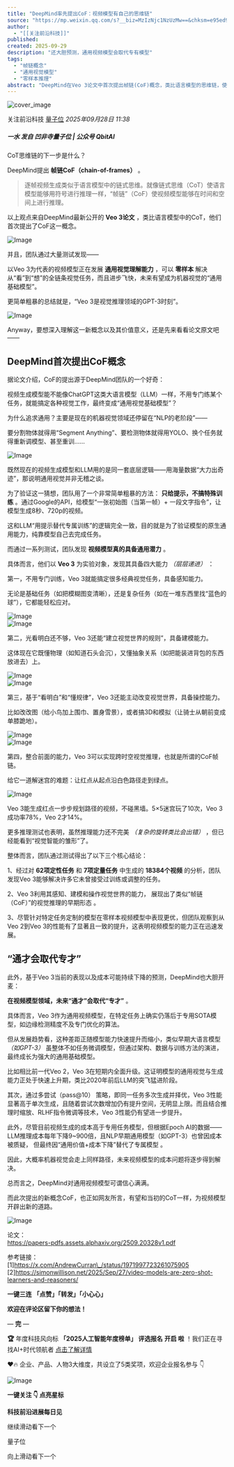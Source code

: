 ```yaml
---
title: "DeepMind率先提出CoF：视频模型有自己的思维链"
source: "https://mp.weixin.qq.com/s?__biz=MzIzNjc1NzUzMw==&chksm=e95ed976a30ea5c1e4f3e20dc3974ad3173af63b5e55f2b010ced3ca21899c5a3f95bdf9fe4d&idx=1&mid=2247829076&sn=e147138d00ccc5895da713fbfc31cb17#rd"
author:
  - "[[关注前沿科技]]"
published:
created: 2025-09-29
description: "还大胆预测，通用视频模型会取代专有模型"
tags:
  - "帧链概念"
  - "通用视觉模型"
  - "零样本推理"
abstract: "DeepMind在Veo 3论文中首次提出帧链(CoF)概念，类比语言模型的思维链，使视频模型具备时空推理能力，展现了通用视觉基础模型的潜力。"
---
```

![cover_image](https://mmbiz.qpic.cn/mmbiz_jpg/YicUhk5aAGtATzxZvVGCVd5jmLVz1x2gZygXP752wG3SSPdHmYHibLTcRicjKEHicJ57LD7E0XWeqPY6zOT6y99BeA/0?wx_fmt=jpeg)

关注前沿科技 [量子位](https://mp.weixin.qq.com/) *2025年09月28日 11:38*

##### 一水 发自 凹非寺量子位 | 公众号 QbitAI

CoT思维链的下一步是什么？

DeepMind提出 **帧链CoF（chain-of-frames）** 。

> 逐帧视频生成类似于语言模型中的链式思维。就像链式思维（CoT）使语言模型能够用符号进行推理一样，“帧链”（CoF）使视频模型能够在时间和空间上进行推理。

以上观点来自DeepMind最新公开的 **Veo 3论文** ，类比语言模型中的CoT，他们首次提出了CoF这一概念。

![Image](https://mmbiz.qpic.cn/mmbiz_png/YicUhk5aAGtATzxZvVGCVd5jmLVz1x2gZYljiat60MKulnf7UyCDoDbFKInibtcU147lUxlzJ0C5Mq3xt4VrBpl4Q/640?wx_fmt=png&from=appmsg&watermark=1&tp=webp&wxfrom=5&wx_lazy=1#imgIndex=0)

并且，团队通过大量测试发现——

以Veo 3为代表的视频模型正在发展 **通用视觉理解能力** ，可以 **零样本** 解决从“看”到“想”的全链条视觉任务，而且进步飞快，未来有望成为机器视觉的“通用基础模型”。

更简单粗暴的总结就是，“Veo 3是视觉推理领域的GPT-3时刻”。

![Image](https://mmbiz.qpic.cn/mmbiz_png/YicUhk5aAGtATzxZvVGCVd5jmLVz1x2gZHHLOicrsWT5KhBU6sWlgnEPKcJGLicQIH08xQHxgrZWvsCfZGk1y26rg/640?wx_fmt=png&from=appmsg&watermark=1&tp=webp&wxfrom=5&wx_lazy=1#imgIndex=1)

Anyway，要想深入理解这一新概念以及其价值意义，还是先来看看论文原文吧——

## DeepMind首次提出CoF概念

据论文介绍，CoF的提出源于DeepMind团队的一个好奇：

视频生成模型能不能像ChatGPT这类大语言模型（LLM）一样，不用专门练某个任务，就能搞定各种视觉工作，最终变成“通用视觉基础模型”？

为什么追求通用？主要是现在的机器视觉领域还停留在“NLP的老阶段”——

要分割物体就得用“Segment Anything”、要检测物体就得用YOLO、换个任务就得重新调模型、甚至重训……

![Image](https://mmbiz.qpic.cn/mmbiz_png/YicUhk5aAGtATzxZvVGCVd5jmLVz1x2gZoS9IIRiafRvR4jILOHawW4oXndYxDs5NFpEBcVHyAGb1mcFGuxTabWg/640?wx_fmt=png&from=appmsg&watermark=1&tp=webp&wxfrom=5&wx_lazy=1#imgIndex=2)

既然现在的视频生成模型和LLM用的是同一套底层逻辑——用海量数据“大力出奇迹”，那说明通用视觉并非无稽之谈。

为了验证这一猜想，团队用了一个非常简单粗暴的方法： **只给提示，不搞特殊训练** 。通过Google的API，给模型“一张初始图（当第一帧）+ 一段文字指令”，让模型生成8秒、720p的视频。

这和LLM“用提示替代专属训练”的逻辑完全一致，目的就是为了验证模型的原生通用能力，纯靠模型自己去完成任务。

而通过一系列测试，团队发现 **视频模型真的具备通用潜力** 。

具体而言，他们以 **Veo 3** 为实验对象，发现其具备四大能力 *（层层递进）* ：

第一，不用专门训练，Veo 3就能搞定很多经典视觉任务，具备感知能力。

无论是基础任务（如把模糊图变清晰），还是复杂任务（如在一堆东西里找“蓝色的球”），它都能轻松应对。

![Image](https://mmbiz.qpic.cn/mmbiz_png/YicUhk5aAGtATzxZvVGCVd5jmLVz1x2gZgllvCHhUicBHxI9gn6P6BQAluAnOZP4UiaJssvgwbtYbpicjr4C12T9Ug/640?wx_fmt=png&from=appmsg&watermark=1&tp=webp&wxfrom=5&wx_lazy=1#imgIndex=3)  
![Image](https://mmbiz.qpic.cn/mmbiz_png/YicUhk5aAGtATzxZvVGCVd5jmLVz1x2gZCShtE1dGssatw8GFMFVdnGqhA8Pib7XFs65FJ1kAeyENaIoibzeegC6A/640?wx_fmt=png&from=appmsg&watermark=1&tp=webp&wxfrom=5&wx_lazy=1#imgIndex=4)

第二，光看明白还不够，Veo 3还能“建立视觉世界的规则”，具备建模能力。

这体现在它既懂物理（如知道石头会沉），又懂抽象关系（如把能装进背包的东西放进去）上。

![Image](https://mmbiz.qpic.cn/mmbiz_png/YicUhk5aAGtATzxZvVGCVd5jmLVz1x2gZDKFtjP8UZXEC7uKQD0YTPJ1nURicAbVURn82OHHgn8FgiaFaMnwMUqdw/640?wx_fmt=png&from=appmsg&watermark=1&tp=webp&wxfrom=5&wx_lazy=1#imgIndex=5)  
![Image](https://mmbiz.qpic.cn/mmbiz_png/YicUhk5aAGtATzxZvVGCVd5jmLVz1x2gZHRvHMibaibCBN1uiaGRFrHo6FstNiaibNtDV2FNKwQTtOQHKYg2dSlKryJg/640?wx_fmt=png&from=appmsg&watermark=1&tp=webp&wxfrom=5&wx_lazy=1#imgIndex=6)

第三，基于“看明白”和“懂规律”，Veo 3还能主动改变视觉世界，具备操控能力。

比如改改图（给小鸟加上围巾、置身雪景），或者搞3D和模拟（让骑士从朝前变成单膝跪地）。

![Image](https://mmbiz.qpic.cn/mmbiz_png/YicUhk5aAGtATzxZvVGCVd5jmLVz1x2gZy6ib8dPXuZaIfKGePcZmWBetibYGhu2NUka61TchwX2Mtsf46tgibRUgg/640?wx_fmt=png&from=appmsg&watermark=1&tp=webp&wxfrom=5&wx_lazy=1#imgIndex=7)  
![Image](https://mmbiz.qpic.cn/mmbiz_png/YicUhk5aAGtATzxZvVGCVd5jmLVz1x2gZNg3zfPw4ib0xkqc4NoojialFvNenGpIZ4I4OUqoQ8zqQiaEl8P6qf7FuQ/640?wx_fmt=png&from=appmsg&watermark=1&tp=webp&wxfrom=5&wx_lazy=1#imgIndex=8)

第四，整合前面的能力，Veo 3可以实现跨时空视觉推理，也就是所谓的CoF帧链。

给它一道解迷宫的难题：让红点从起点沿白色路径走到绿点。

![Image](https://mmbiz.qpic.cn/mmbiz_png/YicUhk5aAGtATzxZvVGCVd5jmLVz1x2gZ0KmR9gCX7FIPGG8v5eXrbg2Q430bdEbRLuPic4cmAHoXzl6Bz3aM7tw/640?wx_fmt=png&from=appmsg&watermark=1&tp=webp&wxfrom=5&wx_lazy=1#imgIndex=9)

Veo 3能生成红点一步步规划路径的视频，不碰黑墙。5×5迷宫玩了10次，Veo 3成功率78%，Veo 2才14%。

更多推理测试也表明，虽然推理能力还不完美 *（复杂的旋转类比会出错）* ，但已经能看到“视觉智能的雏形”了。

整体而言，团队通过测试得出了以下三个核心结论：

1、经过对 **62项定性任务** 和 **7项定量任务** 中生成的 **18384个视频** 的分析，团队发现Veo 3能够解决许多它未曾接受过训练或调整的任务。

2、Veo 3利用其感知、建模和操作视觉世界的能力， 展现出了类似“帧链（CoF）”的视觉推理的早期形态 。

3、尽管针对特定任务定制的模型在零样本视频模型中表现更优，但团队观察到从Veo 2到Veo 3的性能有了显著且一致的提升，这表明视频模型的能力正在迅速发展。

## “通才会取代专才”

此外，基于Veo 3当前的表现以及成本可能持续下降的预测，DeepMind也大胆开麦：

**在视频模型领域，未来“通才”会取代“专才”** 。

具体而言，Veo 3作为通用视频模型，在特定任务上确实仍落后于专用SOTA模型，如边缘检测精度不及专门优化的算法。

但从发展趋势看，这种差距正随模型能力快速提升而缩小，类似早期大语言模型 *（如GPT-3）* 虽整体不如任务微调模型，但通过架构、数据与训练方法的演进，最终成长为强大的通用基础模型。

比如相比前一代Veo 2，Veo 3在短期内全面升级。这证明模型的通用视觉与生成能力正处于快速上升期，类比2020年前后LLM的突飞猛进阶段。

其次，通过多尝试（pass@10） 策略，即同一任务多次生成并择优，Veo 3性能显著高于单次生成，且随着尝试次数增加仍有提升空间，无明显上限。而且结合推理时缩放、RLHF指令微调等技术，Veo 3性能仍有望进一步提升。

此外，尽管目前视频生成的成本高于专用任务模型，但根据Epoch AI的数据——LLM推理成本每年下降9~900倍，且NLP早期通用模型（如GPT-3）也曾因成本被质疑， 但最终因“通用价值+成本下降”替代了专属模型 。

因此，大概率机器视觉会走上同样路径，未来视频模型的成本问题将逐步得到解决。

总而言之，DeepMind对通用视频模型可谓信心满满。

而此次提出的新概念CoF，也正如网友所言，有望和当初的CoT一样，为视频模型开辟出新的道路。

![Image](https://mmbiz.qpic.cn/mmbiz_png/YicUhk5aAGtATzxZvVGCVd5jmLVz1x2gZC8vLrgXMYK3nRaZEsrPGC3IxEHKicufrFtzic1AjTh2XSHPxjbPv8TUg/640?wx_fmt=png&from=appmsg&watermark=1&tp=webp&wxfrom=5&wx_lazy=1#imgIndex=10)

论文：  
https://papers-pdfs.assets.alphaxiv.org/2509.20328v1.pdf

参考链接：  
\[1\]https://x.com/AndrewCurran\_/status/1971997723261075905  
\[2\]https://simonwillison.net/2025/Sep/27/video-models-are-zero-shot-learners-and-reasoners/

**一键三连** **「点赞」「转发」「小心心」**

**欢迎在评论区留下你的想法！**

— **完** —

  

****🏆**** 年度科技风向标 ****「2025人工智能年度榜单」**** **评选报名** **开启 啦** ！我们正在寻找AI+时代领航者 [点击了解详情](https://mp.weixin.qq.com/s?__biz=MzIzNjc1NzUzMw==&mid=2247824943&idx=1&sn=fe5b1e862916b886724ca1e85bbc6ea4&scene=21#wechat_redirect)

❤️🔥 企业、产品、人物3大维度，共设立了5类奖项，欢迎企业报名参与 👇

![Image](https://mmbiz.qpic.cn/mmbiz_jpg/YicUhk5aAGtB1yQMd5pEoLGoULN2Cwkpb3micfhEgO93z1CwZLp8JSPhs6FUjH3yxkJL58vRu9YpicARbyw5F19OA/640?wx_fmt=jpeg&from=appmsg&watermark=1&tp=webp&wxfrom=5&wx_lazy=1#imgIndex=11)

**一键关注 👇 点亮星标**

**科技前沿进展每日见**

继续滑动看下一个

量子位

向上滑动看下一个